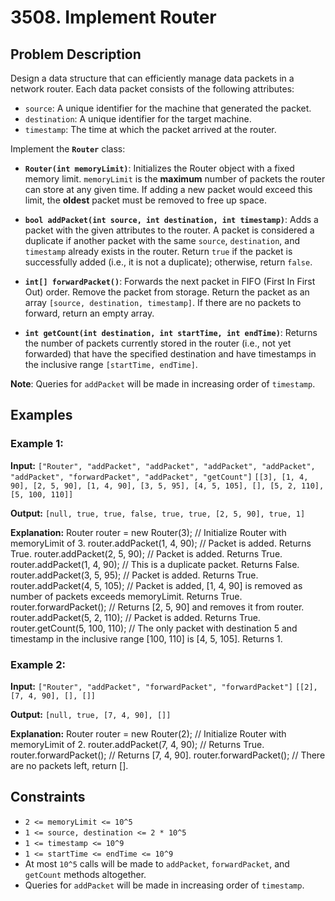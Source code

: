 # 3508. Implement Router

## Problem Description

Design a data structure that can efficiently manage data packets in a network router. Each data packet consists of the following attributes:
- `source`: A unique identifier for the machine that generated the packet.
- `destination`: A unique identifier for the target machine.
- `timestamp`: The time at which the packet arrived at the router.

Implement the **`Router`** class:

- **`Router(int memoryLimit)`**: Initializes the Router object with a fixed memory limit. `memoryLimit` is the **maximum** number of packets the router can store at any given time. If adding a new packet would exceed this limit, the **oldest** packet must be removed to free up space.

- **`bool addPacket(int source, int destination, int timestamp)`**: Adds a packet with the given attributes to the router. A packet is considered a duplicate if another packet with the same `source`, `destination`, and `timestamp` already exists in the router. Return `true` if the packet is successfully added (i.e., it is not a duplicate); otherwise, return `false`.

- **`int[] forwardPacket()`**: Forwards the next packet in FIFO (First In First Out) order. Remove the packet from storage. Return the packet as an array `[source, destination, timestamp]`. If there are no packets to forward, return an empty array.

- **`int getCount(int destination, int startTime, int endTime)`**: Returns the number of packets currently stored in the router (i.e., not yet forwarded) that have the specified destination and have timestamps in the inclusive range `[startTime, endTime]`.

**Note**: Queries for `addPacket` will be made in increasing order of `timestamp`.

## Examples

### Example 1:

**Input:**
`["Router", "addPacket", "addPacket", "addPacket", "addPacket", "addPacket", "forwardPacket", "addPacket", "getCount"]`
`[[3], [1, 4, 90], [2, 5, 90], [1, 4, 90], [3, 5, 95], [4, 5, 105], [], [5, 2, 110], [5, 100, 110]]`

**Output:**
`[null, true, true, false, true, true, [2, 5, 90], true, 1]`

**Explanation:**
Router router = new Router(3); // Initialize Router with memoryLimit of 3.
router.addPacket(1, 4, 90); // Packet is added. Returns True.
router.addPacket(2, 5, 90); // Packet is added. Returns True.
router.addPacket(1, 4, 90); // This is a duplicate packet. Returns False.
router.addPacket(3, 5, 95); // Packet is added. Returns True.
router.addPacket(4, 5, 105); // Packet is added, [1, 4, 90] is removed as number of packets exceeds memoryLimit. Returns True.
router.forwardPacket(); // Returns [2, 5, 90] and removes it from router.
router.addPacket(5, 2, 110); // Packet is added. Returns True.
router.getCount(5, 100, 110); // The only packet with destination 5 and timestamp in the inclusive range [100, 110] is [4, 5, 105]. Returns 1.


### Example 2:

**Input:**
`["Router", "addPacket", "forwardPacket", "forwardPacket"]`
`[[2], [7, 4, 90], [], []]`

**Output:**
`[null, true, [7, 4, 90], []]`

**Explanation:**
Router router = new Router(2); // Initialize Router with memoryLimit of 2.
router.addPacket(7, 4, 90); // Returns True.
router.forwardPacket(); // Returns [7, 4, 90].
router.forwardPacket(); // There are no packets left, return [].


## Constraints

- `2 <= memoryLimit <= 10^5`
- `1 <= source, destination <= 2 * 10^5`
- `1 <= timestamp <= 10^9`
- `1 <= startTime <= endTime <= 10^9`
- At most `10^5` calls will be made to `addPacket`, `forwardPacket`, and `getCount` methods altogether.
- Queries for `addPacket` will be made in increasing order of `timestamp`.
